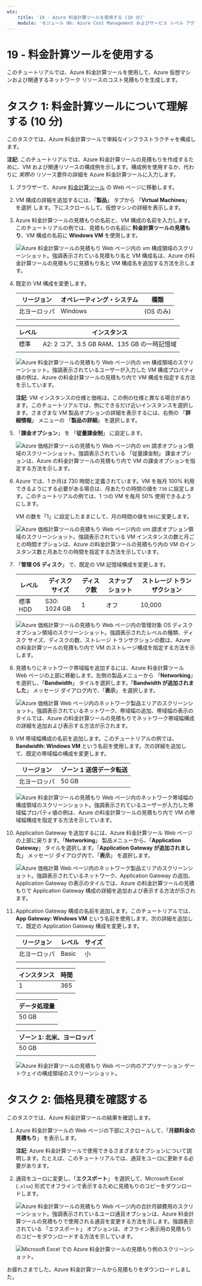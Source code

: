 ```yaml
---
wts:
    title: '19 - Azure 料金計算ツールを使用する (10 分)'
    module: 'モジュール 06: Azure Cost Management およびサービス レベル アグリーメントに関する説明'
---
```

# 19 - 料金計算ツールを使用する

このチュートリアルでは、Azure 料金計算ツールを使用して、Azure 仮想マシンおよび関連するネットワーク リソースのコスト見積もりを生成します。

# タスク 1: 料金計算ツールについて理解する (10 分)

このタスクでは、Azure 料金計算ツールで単純なインフラストラクチャを構成します。 

**注記**: このチュートリアルでは、Azure 料金計算ツールの見積もりを作成するために、VM および関連リソースの構成例を示します。構成例を使用するか、代わりに *実際の* リソース要件の詳細を Azure 料金計算ツールに入力します。

1. ブラウザーで、Azure [料金計算ツール](https://azure.microsoft.com/ja-jp/pricing/calculator/) の Web ページに移動します。

2. VM 構成の詳細を追加するには、「**製品**」 タブから 「**Virtual Machines**」 を選択 します。下にスクロールして、仮想マシンの詳細を表示します。 

3. Azure 料金計算ツールの見積もりの名前と、VM 構成の名前を入力します。このチュートリアルの例では、見積もりの名前に **料金計算ツールの見積もり**、VM 構成の名前に **Windows VM** を使用します。

   ![Azure 料金計算ツールの見積もり Web ページ内の vm 構成領域のスクリーンショット。強調表示されている見積もり名と VM 構成名は、Azure の料金計算ツールの見積もりに見積もり名と VM 構成名を追加する方法を示します。](../images/1901.png)

4. 既定の VM 構成を変更します。

    |リージョン|オペレーティング・システム|種類|
    |------|----------------|----|
    |北ヨーロッパ|Windows|(OS のみ)|
    | | |

    |レベル|インスタンス|
    |----|--------|
    |標準|A2: 2 コア、3.5 GB RAM、135 GB の一時記憶域|
    | | |

   ![Azure 料金計算ツールの見積もり Web ページ内の vm 構成領域のスクリーンショット。強調表示されているユーザーが入力した VM 構成プロパティ値の例は、Azure の料金計算ツールの見積もり内で VM 構成を指定する方法を示しています。](../images/1902.png)

    **注記**: VM インスタンスの仕様と価格は、この例の仕様と異なる場合があります。このチュートリアルでは、例にできるだけ近いインスタンスを選択します。さまざまな VM 製品オプションの詳細を表示するには、右側の 「**詳細情報**」 メニューの 「**製品の詳細**」 を選択します。

5. 「**課金オプション**」 を 「**従量課金制**」 に設定します。

   ![Azure 価格計算ツールの見積もり Web ページ内の vm 請求オプション領域のスクリーンショット。強調表示されている 「従量課金制」 課金オプションは、Azure の料金計算ツールの見積もり内で VM の課金オプションを指定する方法を示します。](../images/1903.png)

6. Azure では、1 か月は 730 時間と定義されています。VM を毎月 100% 利用できるようにする必要がある場合は、月あたりの時間の値を `730` に設定します。このチュートリアルの例では、1 つの VM を毎月 50% 使用できるようにします。

    VM の数を「1」に設定したままにして、月の時間の値を`365`に変更します。

   ![Azure 価格計算ツールの見積もり Web ページ内の vm 請求オプション領域のスクリーンショット。強調表示されている VM インスタンスの数と月ごとの時間オプションは、Azure の料金計算ツールの見積もり内の VM のインスタンス数と月あたりの時間を指定する方法を示しています。](../images/1904.png)

7. 「**管理 OS ディスク**」 で、既定の VM 記憶域構成を変更します。

    |レベル|ディスク サイズ|ディスク数|スナップショット|ストレージ トランザクション|
    |----|---------|---------------|--------|--------------------|
    |標準 HDD|S30: 1024 GB|1|オフ|10,000|

   ![Azure 価格計算ツールの見積もり Web ページ内の管理対象 OS ディスク オプション領域のスクリーンショット。強調表示されたレベルの種類、ディスク サイズ、ディスクの数、ストレージ トランザクションの数は、Azure の料金計算ツールの見積もり内で VM のストレージ構成を指定する方法を示します。](../images/1905.png)

8. 見積もりにネットワーク帯域幅を追加するには、Azure 料金計算ツール Web ページの上部に移動します。左側の製品メニューから 「**Networking**」 を選択し、「**Bandwidth**」 タイルを選択します。「**Bandwidth が追加されました**」 メッセージ ダイアログ内で、「**表示**」 を選択します。

   ![Azure 価格計算 Web ページ内のネットワーク製品エリアのスクリーンショット。強調表示されているネットワーク、帯域幅の追加、帯域幅の表示のタイルでは、Azure の料金計算ツールの見積もりでネットワーク帯域幅構成の詳細を追加および表示する方法が示されます。](../images/1906.png)

9. VM 帯域幅構成の名前を追加します。このチュートリアルの例では、**Bandwidth: Windows VM** という名前を使用します。次の詳細を追加して、既定の帯域幅の構成を変更します。

    |リージョン|ゾーン 1 送信データ転送|
    |------|--------------------------------------|
    |北ヨーロッパ|50 GB|

   ![Azure 料金計算ツールの見積もり Web ページ内のネットワーク帯域幅の構成領域のスクリーンショット。強調表示されているユーザーが入力した帯域幅プロパティ値の例は、Azure の料金計算ツールの見積もり内で VM の帯域幅構成を指定する方法を示しています。](../images/1907.png)

10. Application Gateway を追加するには、Azure 料金計算ツール Web ページの上部に戻ります。「**Networking**」 製品メニューから、「**Application Gateway**」 タイルを選択します。「**Application Gateway が追加されました**」 メッセージ ダイアログ内で、「**表示**」 を選択します。

    ![Azure 価格計算 Web ページ内のネットワーク製品エリアのスクリーンショット。強調表示されているネットワーク、Application Gateway の追加、Application Gateway の表示のタイルでは、Azure の料金計算ツールの見積もりで Application Gateway 構成の詳細を追加および表示する方法が示されます。](../images/1908.png)

11. Application Gateway 構成の名前を追加します。このチュートリアルでは、 **App Gateway: Windows VM** という名前を使用します。次の詳細を追加して、既定の Application Gateway 構成を変更します。

    |リージョン|レベル|サイズ|
    |------|----|----|
    |北ヨーロッパ|Basic|小|
    | | |

    |インスタンス|時間|
    |-------|-------|
    |1|365|
    | | |

    |データ処理量|
    |--------------|
    |50 GB|
    | | |

    |ゾーン 1: 北米、ヨーロッパ|
    |-----------------------------|
    |50 GB|
    | | |

    ![Azure 料金計算ツールの見積もり Web ページ内のアプリケーション ゲートウェイの構成領域のスクリーンショット。](../images/1909.png)


# タスク 2: 価格見積を確認する

このタスクでは、Azure 料金計算ツールの結果を確認します。 

1. Azure 料金計算ツールの Web ページの下部にスクロールして、「**月額料金の見積もり**」 を表示します。

    **注記**: Azure 料金計算ツールで使用できるさまざまなオプションについて説明します。たとえば、このチュートリアルでは、通貨をユーロに更新する必要があります。

2. 通貨をユーロに変更し、「**エクスポート**」 を選択して、Microsoft Excel (`.xlsx`) 形式でオフラインで表示するために見積もりのコピーをダウンロードします。

    ![Azure 料金計算ツールの見積もり Web ページ内の合計月額費用のスクリーンショット。強調表示されているユーロ通貨オプションは、Azure 料金計算ツールの見積もりで使用される通貨を変更する方法を示します。強調表示されている 「エクスポート」 オプションは、オフライン表示用の見積もりのコピーをダウンロードする方法を示しています。](../images/1910.png)

    ![Microsoft Excel での Azure 料金計算ツールの見積もり例のスクリーンショット。](../images/1911.png)

お疲れさまでした。Azure 料金計算ツールから見積もりをダウンロードしました。
